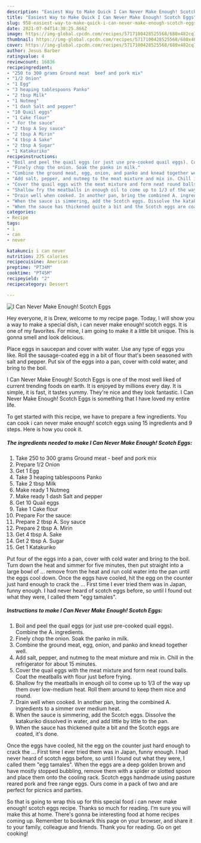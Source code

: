 ```yaml
---
description: "Easiest Way to Make Quick I Can Never Make Enough! Scotch Eggs"
title: "Easiest Way to Make Quick I Can Never Make Enough! Scotch Eggs"
slug: 958-easiest-way-to-make-quick-i-can-never-make-enough-scotch-eggs
date: 2021-07-04T14:30:25.866Z
image: https://img-global.cpcdn.com/recipes/5717100428525568/680x482cq70/i-can-never-make-enough-scotch-eggs-recipe-main-photo.jpg
thumbnail: https://img-global.cpcdn.com/recipes/5717100428525568/680x482cq70/i-can-never-make-enough-scotch-eggs-recipe-main-photo.jpg
cover: https://img-global.cpcdn.com/recipes/5717100428525568/680x482cq70/i-can-never-make-enough-scotch-eggs-recipe-main-photo.jpg
author: Jesus Barber
ratingvalue: 4
reviewcount: 16836
recipeingredient:
- "250 to 300 grams Ground meat  beef and pork mix"
- "1/2 Onion"
- "1 Egg"
- "3 heaping tablespoons Panko"
- "2 tbsp Milk"
- "1 Nutmeg"
- "1 dash Salt and pepper"
- "10 Quail eggs"
- "1 Cake flour"
- " For the sauce"
- "2 tbsp A Soy sauce"
- "2 tbsp A Mirin"
- "4 tbsp A Sake"
- "2 tbsp A Sugar"
- "1 Katakuriko"
recipeinstructions:
- "Boil and peel the quail eggs (or just use pre-cooked quail eggs). Combine the A. ingredients."
- "Finely chop the onion. Soak the panko in milk."
- "Combine the ground meat, egg, onion, and panko and knead together well."
- "Add salt, pepper, and nutmeg to the meat mixture and mix in. Chill in the refrigerator for about 15 minutes."
- "Cover the quail eggs with the meat mixture and form neat round balls. Coat the meatballs with flour just before frying."
- "Shallow fry the meatballs in enough oil to come up to 1/3 of the way up them over low-medium heat. Roll them around to keep them nice and round."
- "Drain well when cooked. In another pan, bring the combined A. ingredients to a simmer over medium heat."
- "When the sauce is simmering, add the Scotch eggs. Dissolve the katakuriko dissolved in water, and add little by little to the pan."
- "When the sauce has thickened quite a bit and the Scotch eggs are coated, it&#39;s done."
categories:
- Recipe
tags:
- i
- can
- never

katakunci: i can never 
nutrition: 275 calories
recipecuisine: American
preptime: "PT34M"
cooktime: "PT45M"
recipeyield: "2"
recipecategory: Dessert

---
```



![I Can Never Make Enough! Scotch Eggs](https://img-global.cpcdn.com/recipes/5717100428525568/680x482cq70/i-can-never-make-enough-scotch-eggs-recipe-main-photo.jpg)

Hey everyone, it is Drew, welcome to my recipe page. Today, I will show you a way to make a special dish, i can never make enough! scotch eggs. It is one of my favorites. For mine, I am going to make it a little bit unique. This is gonna smell and look delicious.

Place eggs in saucepan and cover with water. Use any type of eggs you like. Roll the sausage-coated egg in a bit of flour that&#39;s been seasoned with salt and pepper. Put six of the eggs into a pan, cover with cold water, and bring to the boil.

I Can Never Make Enough! Scotch Eggs is one of the most well liked of current trending foods on earth. It is enjoyed by millions every day. It is simple, it is fast, it tastes yummy. They're nice and they look fantastic. I Can Never Make Enough! Scotch Eggs is something that I have loved my entire life.


To get started with this recipe, we have to prepare a few ingredients. You can cook i can never make enough! scotch eggs using 15 ingredients and 9 steps. Here is how you cook it.

<!--inarticleads1-->

##### The ingredients needed to make I Can Never Make Enough! Scotch Eggs:

1. Take 250 to 300 grams Ground meat - beef and pork mix
1. Prepare 1/2 Onion
1. Get 1 Egg
1. Take 3 heaping tablespoons Panko
1. Take 2 tbsp Milk
1. Make ready 1 Nutmeg
1. Make ready 1 dash Salt and pepper
1. Get 10 Quail eggs
1. Take 1 Cake flour
1. Prepare  For the sauce:
1. Prepare 2 tbsp A. Soy sauce
1. Prepare 2 tbsp A. Mirin
1. Get 4 tbsp A. Sake
1. Get 2 tbsp A. Sugar
1. Get 1 Katakuriko


Put four of the eggs into a pan, cover with cold water and bring to the boil. Turn down the heat and simmer for five minutes, then put straight into a large bowl of … remove from the heat and run cold water into the pan until the eggs cool down. Once the eggs have cooled, hit the egg on the counter just hard enough to crack the … First time I ever tried them was in Japan, funny enough. I had never heard of scotch eggs before, so until I found out what they were, I called them &#34;egg tamales&#34;. 

<!--inarticleads2-->

##### Instructions to make I Can Never Make Enough! Scotch Eggs:

1. Boil and peel the quail eggs (or just use pre-cooked quail eggs). Combine the A. ingredients.
1. Finely chop the onion. Soak the panko in milk.
1. Combine the ground meat, egg, onion, and panko and knead together well.
1. Add salt, pepper, and nutmeg to the meat mixture and mix in. Chill in the refrigerator for about 15 minutes.
1. Cover the quail eggs with the meat mixture and form neat round balls. Coat the meatballs with flour just before frying.
1. Shallow fry the meatballs in enough oil to come up to 1/3 of the way up them over low-medium heat. Roll them around to keep them nice and round.
1. Drain well when cooked. In another pan, bring the combined A. ingredients to a simmer over medium heat.
1. When the sauce is simmering, add the Scotch eggs. Dissolve the katakuriko dissolved in water, and add little by little to the pan.
1. When the sauce has thickened quite a bit and the Scotch eggs are coated, it&#39;s done.


Once the eggs have cooled, hit the egg on the counter just hard enough to crack the … First time I ever tried them was in Japan, funny enough. I had never heard of scotch eggs before, so until I found out what they were, I called them &#34;egg tamales&#34;. When the eggs are a deep golden brown and have mostly stopped bubbling, remove them with a spider or slotted spoon and place them onto the cooling rack. Scotch eggs handmade using pasture reared pork and free range eggs. Ours come in a pack of two and are perfect for picnics and parties. 

So that is going to wrap this up for this special food i can never make enough! scotch eggs recipe. Thanks so much for reading. I'm sure you will make this at home. There's gonna be interesting food at home recipes coming up. Remember to bookmark this page on your browser, and share it to your family, colleague and friends. Thank you for reading. Go on get cooking!
